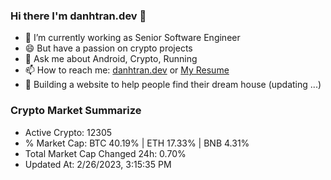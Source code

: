 ### Hi there I'm danhtran.dev 👋

- 🔭 I’m currently working as Senior Software Engineer
- 😄 But have a passion on crypto projects
- 💬 Ask me about Android, Crypto, Running 
- 📫 How to reach me: <a href="https://danhtran.dev" target="_blank">danhtran.dev</a> or <a href="Dan-Resume.pdf" target="_blank">My Resume</a>
- 🌱 Building a website to help people find their dream house (updating ...)

### Crypto Market Summarize
- Active Crypto: 12305
- % Market Cap: BTC 40.19% | ETH 17.33% | BNB 4.31%
- Total Market Cap Changed 24h: 0.70%
- Updated At: 2/26/2023, 3:15:35 PM
